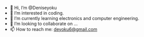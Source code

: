 - 👋 Hi, I’m @Deniseyoku
- 👀 I’m interested in coding.
- 🌱 I’m currently learning electronics and computer engineering.
- 💞️ I’m looking to collaborate on ...
- 📫 How to reach me: deyoku6@gmail.com

<!---
Deniseyoku/Deniseyoku is a ✨ special ✨ repository because its `README.md` (this file) appears on your GitHub profile.
You can click the Preview link to take a look at your changes.
--->
